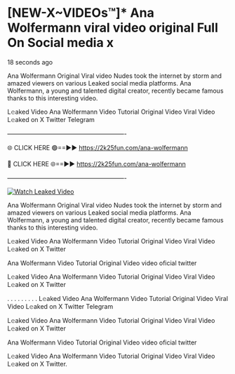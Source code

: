# [NEW-X~VIDEOs™]* Ana Wolfermann viral video original Full On Social media x

18 seconds ago

Ana Wolfermann Original Viral video Nudes took the internet by storm and amazed viewers on various Leaked social media platforms. Ana Wolfermann, a young and talented digital creator, recently became famous thanks to this interesting video.

L𝚎aked Video Ana Wolfermann Video Tutorial Original Video Viral Video L𝚎aked on X Twitter Telegram

———————————————————-

🌐 CLICK HERE 🟢==►► https://2k25fun.com/ana-wolfermann

🔴 CLICK HERE 🌐==►► https://2k25fun.com/ana-wolfermann

———————————————————-

[![Watch Leaked Video](https://miro.medium.com/v2/resize:fit:828/format:webp/1*cilzJN44JGOrTw9NJCrNHA.gif "Watch Leaked Video")](https://2k25fun.com/ana-wolfermann)

Ana Wolfermann Original Viral video Nudes took the internet by storm and amazed viewers on various Leaked social media platforms. Ana Wolfermann, a young and talented digital creator, recently became famous thanks to this interesting video.

L𝚎aked Video Ana Wolfermann Video Tutorial Original Video Viral Video L𝚎aked on X Twitter

Ana Wolfermann Video Tutorial Original Video video oficial twitter

L𝚎aked Video Ana Wolfermann Video Tutorial Original Video Viral Video L𝚎aked on X Twitter

. . . . . . . . . L𝚎aked Video Ana Wolfermann Video Tutorial Original Video Viral Video L𝚎aked on X Twitter Telegram

L𝚎aked Video Ana Wolfermann Video Tutorial Original Video Viral Video L𝚎aked on X Twitter

Ana Wolfermann Video Tutorial Original Video video oficial twitter

L𝚎aked Video Ana Wolfermann Video Tutorial Original Video Viral Video L𝚎aked on X Twitter.